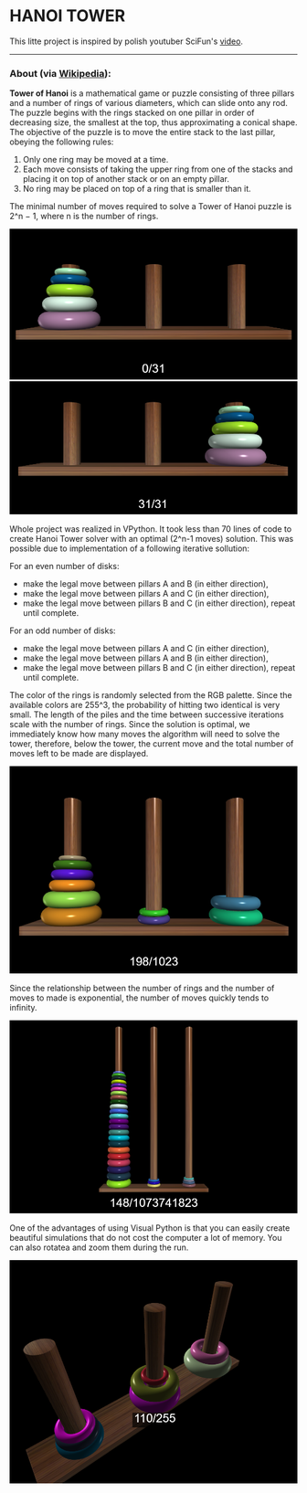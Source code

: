 # HANOI TOWER
This litte project is inspired by polish youtuber SciFun's [video](https://www.youtube.com/watch?v=iG4lHkfuu8I).
___
### About (via [Wikipedia](https://en.wikipedia.org/wiki/Tower_of_Hanoi)):
**Tower of Hanoi** is a mathematical game or puzzle consisting of three pillars and a number of rings of various diameters, which can slide onto any rod. The puzzle begins with the rings stacked on one pillar in order of decreasing size, the smallest at the top, thus approximating a conical shape. The objective of the puzzle is to move the entire stack to the last pillar, obeying the following rules:
1. Only one ring may be moved at a time.
1. Each move consists of taking the upper ring from one of the stacks and placing it on top of another stack or on an empty pillar.
1. No ring may be placed on top of a ring that is smaller than it.

The minimal number of moves required to solve a Tower of Hanoi puzzle is 2^n − 1, where n is the number of rings.

![](images/start.png)
![](images/end.png)


Whole project was realized in VPython. It took less than 70 lines of code to create Hanoi Tower solver with an optimal (2^n-1 moves) solution. This was possible due to implementation of a following iterative sollution:

For an even number of disks:
- make the legal move between pillars A and B (in either direction),
- make the legal move between pillars A and C (in either direction),
- make the legal move between pillars B and C (in either direction),
repeat until complete.

For an odd number of disks:
- make the legal move between pillars A and C (in either direction),
- make the legal move between pillars A and B (in either direction),
- make the legal move between pillars B and C (in either direction),
repeat until complete.

The color of the rings is randomly selected from the RGB palette. Since the available colors are 255^3, the probability of hitting two identical is very small. The length of the piles and the time between successive iterations scale with the number of rings. Since the solution is optimal, we immediately know how many moves the algorithm will need to solve the tower, therefore, below the tower, the current move and the total number of moves left to be made are displayed.

![](images/solving.png)

Since the relationship between the number of rings and the number of moves to made is exponential, the number of moves quickly tends to infinity.

![](images/big_one.png)

One of the advantages of using Visual Python is that you can easily create beautiful simulations that do not cost the computer a lot of memory. You can also rotatea and zoom them during the run.

![](images/rotate.png)
